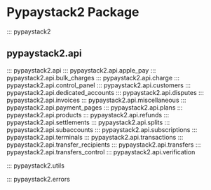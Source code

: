 # Pypaystack2 Package

::: pypaystack2

## pypaystack2.api

::: pypaystack2.api
::: pypaystack2.api.apple_pay
::: pypaystack2.api.bulk_charges
::: pypaystack2.api.charge
::: pypaystack2.api.control_panel
::: pypaystack2.api.customers
::: pypaystack2.api.dedicated_accounts
::: pypaystack2.api.disputes
::: pypaystack2.api.invoices
::: pypaystack2.api.miscellaneous
::: pypaystack2.api.payment_pages
::: pypaystack2.api.plans
::: pypaystack2.api.products
::: pypaystack2.api.refunds
::: pypaystack2.api.settlements
::: pypaystack2.api.splits
::: pypaystack2.api.subaccounts
::: pypaystack2.api.subscriptions
::: pypaystack2.api.terminals
::: pypaystack2.api.transactions
::: pypaystack2.api.transfer_recipients
::: pypaystack2.api.transfers
::: pypaystack2.api.transfers_control
::: pypaystack2.api.verification

::: pypaystack2.utils

::: pypaystack2.errors